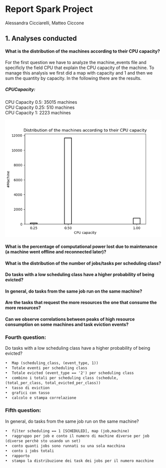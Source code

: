 # Report Spark Project
Alessandra Cicciarelli, Matteo Ciccone

## 1. Analyses conducted

#### What is the distribution of the machines according to their CPU capacity?
For the first question we have to analyze the machine_events file and specificly the field CPU that explain the CPU capacity of the machine.
To manage this analysis we first did a map with capacity and 1 and then we sum the quantity by capacity. In the following there are the results.

##### CPUCapacity:
CPU Capacity 0.5: 35015 machines\
CPU Capacity 0.25: 510 machines\
CPU Capacity 1: 2223 machines

![distribution plot](./images/CPU%20distribution.png)

#### What is the percentage of computational power lost due to maintenance (a machine went offline and reconnected later)?


#### What is the distribution of the number of jobs/tasks per scheduling class?
#### Do tasks with a low scheduling class have a higher probability of being evicted?
#### In general, do tasks from the same job run on the same machine?
#### Are the tasks that request the more resources the one that consume the more resources?
#### Can we observe correlations between peaks of high resource consumption on some machines and task eviction events?


### Fourth question:
Do tasks with a low scheduling class have a higher probability of being evicted? 

    •  Map (scheduling_class, (event_type, 1))
    •  Totale eventi per scheduling class
    •  Totale evicted (event_type == '2') per scheduling class 
    •  combino i totali per scheduling class (schedule,    (total_per_class, total_evicted_per_class))
    •  tasso di eviction
    •  grafici con tasso
    •  calcolo e stampa correlazione

### Fifth question:
In general, do tasks from the same job run on the same machine?

    •  filter scheduling == 1 [SCHEDULED], map (job,machine)
    •  raggruppo per job e conto il numero di machine diverse per job (diverse perchè sto usando un set)
    •  conto quanti jobs sono runnati su una sola macchina
    •  conto i jobs totali
    •  rapporto
    •  stampo la distribuzione dei task dei jobs per il numero macchine



